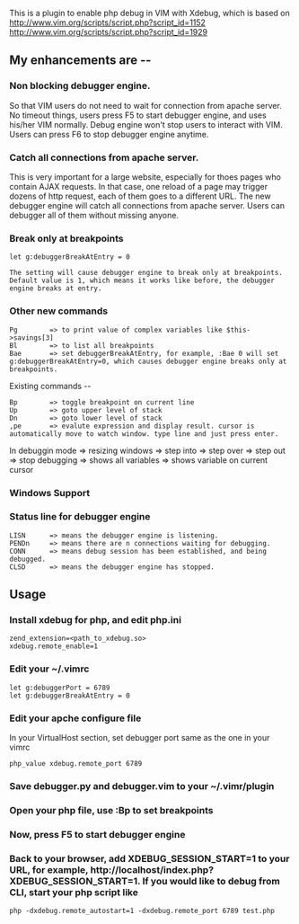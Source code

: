 This is a plugin to enable php debug in VIM with Xdebug, which is based on
http://www.vim.org/scripts/script.php?script_id=1152
http://www.vim.org/scripts/script.php?script_id=1929

## My enhancements are --

### Non blocking debugger engine.
So that VIM users do not need to wait for connection from apache server. No timeout things, users press F5 to start debugger engine, and uses his/her VIM normally. Debug engine won't stop users to interact with VIM. Users can press F6 to stop debugger engine anytime.

### Catch all connections from apache server.
This is very important for a large website, especially for thoes pages who contain AJAX requests. In that case, one reload of a page may trigger dozens of http request, each of them goes to a different URL. The new debugger engine will catch all connections from apache server. Users can debugger all of them without missing anyone.

### Break only at breakpoints

    let g:debuggerBreakAtEntry = 0

    The setting will cause debugger engine to break only at breakpoints. Default value is 1, which means it works like before, the debugger engine breaks at entry.

### Other new commands

    Pg        => to print value of complex variables like $this->savings[3]
    Bl        => to list all breakpoints
    Bae       => set debuggerBreakAtEntry, for example, :Bae 0 will set g:debuggerBreakAtEntry=0, which causes debugger engine breaks only at breakpoints.

Existing commands --

    Bp        => toggle breakpoint on current line
    Up        => goto upper level of stack 
    Dn        => goto lower level of stack 
    ,pe       => evalute expression and display result. cursor is automatically move to watch window. type line and just press enter. 
In debuggin mode 
    <F1>      => resizing windows 
    <F2>      => step into 
    <F3>      => step over 
    <F4>      => step out 
    <F6>      => stop debugging 
    <F11>     => shows all variables 
    <F12>     => shows variable on current cursor 

### Windows Support

### Status line for debugger engine

    LISN      => means the debugger engine is listening.
    PENDn     => means there are n connections waiting for debugging.
    CONN      => means debug session has been established, and being debugged.
    CLSD      => means the debugger engine has stopped.


## Usage

### Install xdebug for php, and edit php.ini

    zend_extension=<path_to_xdebug.so>
    xdebug.remote_enable=1

### Edit your ~/.vimrc

    let g:debuggerPort = 6789
    let g:debuggerBreakAtEntry = 0

### Edit your apche configure file
In your VirtualHost section, set debugger port same as the one in your vimrc

    php_value xdebug.remote_port 6789

### Save debugger.py and debugger.vim to your ~/.vimr/plugin

### Open your php file, use :Bp to set breakpoints

### Now, press F5 to start debugger engine

### Back to your browser, add XDEBUG_SESSION_START=1 to your URL, for example, http://localhost/index.php?XDEBUG_SESSION_START=1. If you would like to debug from CLI, start your php script like 

    php -dxdebug.remote_autostart=1 -dxdebug.remote_port 6789 test.php
